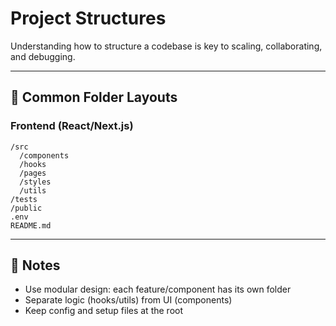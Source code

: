 # Project Structures

Understanding how to structure a codebase is key to scaling, collaborating, and debugging.

---

## 🧱 Common Folder Layouts

### Frontend (React/Next.js)

```
/src
  /components
  /hooks
  /pages
  /styles
  /utils
/tests
/public
.env
README.md
```

---

## 🧠 Notes

- Use modular design: each feature/component has its own folder
- Separate logic (hooks/utils) from UI (components)
- Keep config and setup files at the root
